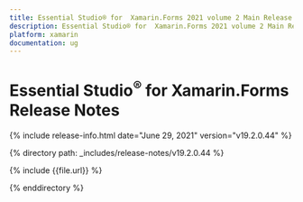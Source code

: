 ```yaml
---
title: Essential Studio® for  Xamarin.Forms 2021 volume 2 Main Release Notes  
description: Essential Studio® for  Xamarin.Forms 2021 volume 2 Main Release Notes  
platform: xamarin
documentation: ug
---
```


# Essential Studio<sup>®</sup> for  Xamarin.Forms  Release Notes  

{% include release-info.html date="June 29, 2021"  version="v19.2.0.44" %} 


{% directory path: _includes/release-notes/v19.2.0.44 %}

{% include {{file.url}} %}

{% enddirectory %}